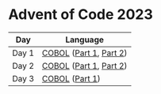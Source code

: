 # Advent of Code 2023
| Day | Language |
| --- | -------- |
| Day 1 | [COBOL](https://github.com/johansorlin/advent-of-code/tree/main/2023/day01) ([Part 1](https://github.com/johansorlin/advent-of-code/blob/main/2023/day01/DAY01P1.cbl), [Part 2](https://github.com/johansorlin/advent-of-code/blob/main/2023/day01/DAY01P2.cbl)) |
| Day 2 | [COBOL](https://github.com/johansorlin/advent-of-code/tree/main/2023/day02) ([Part 1](https://github.com/johansorlin/advent-of-code/blob/main/2023/day02/DAY02P1.cbl), [Part 2](https://github.com/johansorlin/advent-of-code/blob/main/2023/day02/DAY02P2.cbl)) |
| Day 3 | [COBOL](https://github.com/johansorlin/advent-of-code/tree/main/2023/day03) ([Part 1](https://github.com/johansorlin/advent-of-code/blob/main/2023/day03/DAY03P1.cbl)) |
